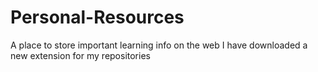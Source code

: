 # Personal-Resources
A place to store important learning info on the web
I have downloaded a new extension for my repositories
